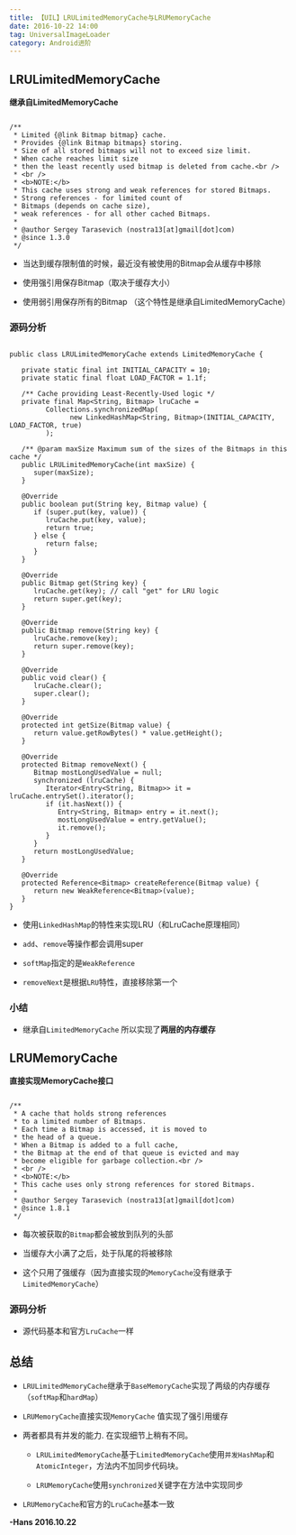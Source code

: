 ```yaml
---
title: 【UIL】LRULimitedMemoryCache与LRUMemoryCache
date: 2016-10-22 14:00
tag: UniversalImageLoader
category: Android进阶
---
```


<!-- more -->
## LRULimitedMemoryCache

**继承自LimitedMemoryCache**

```

/**
 * Limited {@link Bitmap bitmap} cache.
 * Provides {@link Bitmap bitmaps} storing.
 * Size of all stored bitmaps will not to exceed size limit.
 * When cache reaches limit size
 * then the least recently used bitmap is deleted from cache.<br />
 * <br />
 * <b>NOTE:</b>
 * This cache uses strong and weak references for stored Bitmaps.
 * Strong references - for limited count of
 * Bitmaps (depends on cache size),
 * weak references - for all other cached Bitmaps.
 *
 * @author Sergey Tarasevich (nostra13[at]gmail[dot]com)
 * @since 1.3.0
 */
```

* 当达到缓存限制值的时候，最近没有被使用的Bitmap会从缓存中移除

* 使用强引用保存Bitmap（取决于缓存大小）

* 使用弱引用保存所有的Bitmap （这个特性是继承自LimitedMemoryCache）



### 源码分析

```

public class LRULimitedMemoryCache extends LimitedMemoryCache {

   private static final int INITIAL_CAPACITY = 10;
   private static final float LOAD_FACTOR = 1.1f;

   /** Cache providing Least-Recently-Used logic */
   private final Map<String, Bitmap> lruCache =
         Collections.synchronizedMap(
               new LinkedHashMap<String, Bitmap>(INITIAL_CAPACITY, LOAD_FACTOR, true)
         );

   /** @param maxSize Maximum sum of the sizes of the Bitmaps in this cache */
   public LRULimitedMemoryCache(int maxSize) {
      super(maxSize);
   }

   @Override
   public boolean put(String key, Bitmap value) {
      if (super.put(key, value)) {
         lruCache.put(key, value);
         return true;
      } else {
         return false;
      }
   }

   @Override
   public Bitmap get(String key) {
      lruCache.get(key); // call "get" for LRU logic
      return super.get(key);
   }

   @Override
   public Bitmap remove(String key) {
      lruCache.remove(key);
      return super.remove(key);
   }

   @Override
   public void clear() {
      lruCache.clear();
      super.clear();
   }

   @Override
   protected int getSize(Bitmap value) {
      return value.getRowBytes() * value.getHeight();
   }

   @Override
   protected Bitmap removeNext() {
      Bitmap mostLongUsedValue = null;
      synchronized (lruCache) {
         Iterator<Entry<String, Bitmap>> it = lruCache.entrySet().iterator();
         if (it.hasNext()) {
            Entry<String, Bitmap> entry = it.next();
            mostLongUsedValue = entry.getValue();
            it.remove();
         }
      }
      return mostLongUsedValue;
   }

   @Override
   protected Reference<Bitmap> createReference(Bitmap value) {
      return new WeakReference<Bitmap>(value);
   }
}
```

* 使用`LinkedHashMap`的特性来实现LRU（和LruCache原理相同）

* `add`、`remove`等操作都会调用super

* `softMap`指定的是`WeakReference`

* `removeNext`是根据`LRU`特性，直接移除第一个



### 小结

* 继承自`LimitedMemoryCache` 所以实现了**两层的内存缓存**



## LRUMemoryCache

**直接实现MemoryCache接口**

```

/**
 * A cache that holds strong references
 * to a limited number of Bitmaps.
 * Each time a Bitmap is accessed, it is moved to
 * the head of a queue.
 * When a Bitmap is added to a full cache,
 * the Bitmap at the end of that queue is evicted and may
 * become eligible for garbage collection.<br />
 * <br />
 * <b>NOTE:</b>
 * This cache uses only strong references for stored Bitmaps.
 *
 * @author Sergey Tarasevich (nostra13[at]gmail[dot]com)
 * @since 1.8.1
 */
```

* 每次被获取的`Bitmap`都会被放到队列的头部

* 当缓存大小满了之后，处于队尾的将被移除

* 这个只用了强缓存（因为直接实现的`MemoryCache`没有继承于`LimitedMemoryCache`）



### 源码分析

* 源代码基本和官方`LruCache`一样



## 总结

* `LRULimitedMemoryCache`继承于`BaseMemoryCache`实现了两级的内存缓存（`softMap`和`hardMap`）

* `LRUMemoryCache`直接实现`MemoryCache` 值实现了强引用缓存

* 两者都具有并发的能力. 在实现细节上稍有不同。

    * `LRULimitedMemoryCache`基于`LimitedMemoryCache`使用`并发HashMap`和`AtomicInteger`，方法内不加同步代码块。

    * `LRUMemoryCache`使用`synchronized`关键字在方法中实现同步

* `LRUMemoryCache`和官方的`LruCache`基本一致

**-Hans 2016.10.22**
